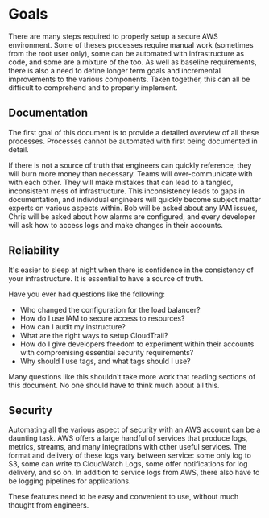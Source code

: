 # Goals

There are many steps required to properly setup a secure AWS environment. Some
of theses processes require manual work (sometimes from the root user only),
some can be automated with infrastructure as code, and some are a mixture of
the too. As well as baseline requirements, there is also a need to define
longer term goals and incremental improvements to the various components. Taken
together, this can all be difficult to comprehend and to properly implement.

## Documentation

The first goal of this document is to provide a detailed overview of all these
processes. Processes cannot be automated with first being documented in detail.

If there is not a source of truth that engineers can quickly reference, they
will burn more money than necessary. Teams will over-communicate with with each
other. They will make mistakes that can lead to a tangled, inconsistent mess of
infrastructure. This inconsistency leads to gaps in documentation, and
individual engineers will quickly become subject matter experts on various
aspects within. Bob will be asked about any IAM issues, Chris will be asked
about how alarms are configured, and every developer will ask how to access
logs and make changes in their accounts.

## Reliability

It's easier to sleep at night when there is confidence in the consistency of
your infrastructure. It is essential to have a source of truth.

Have you ever had questions like the following:

- Who changed the configuration for the load balancer?
- How do I use IAM to secure access to resources?
- How can I audit my instructure?
- What are the right ways to setup CloudTrail?
- How do I give developers freedom to experiment within their accounts with
  compromising essential security requirements?
- Why should I use tags, and what tags should I use?

Many questions like this shouldn't take more work that reading sections of this
document. No one should have to think much about all this.

## Security

Automating all the various aspect of security with an AWS account can be a 
daunting task. AWS offers a large handful of services that produce logs,
metrics, streams, and many integrations with other useful services. The format
and delivery of these logs vary between service: some only log to S3, some can
write to CloudWatch Logs, some offer notifications for log delivery, and so on.
In addition to service logs from AWS, there also have to be logging pipelines
for applications.

These features need to be easy and convenient to use, without much thought from
engineers.
